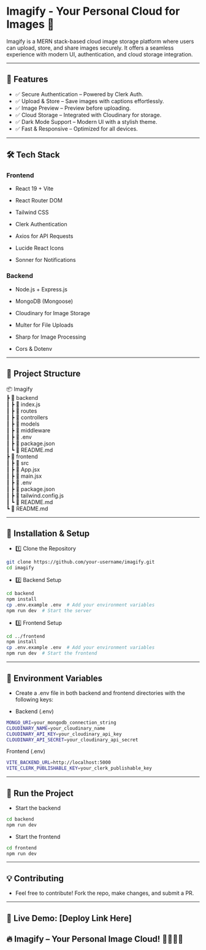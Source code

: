 # Imagify - Your Personal Cloud for Images 🚀

Imagify is a MERN stack-based cloud image storage platform where users can upload, store, and share images securely. It offers a seamless experience with modern UI, authentication, and cloud storage integration.


---

## 🚀 Features

- ✅ Secure Authentication – Powered by Clerk Auth.
- ✅ Upload & Store – Save images with captions effortlessly.
- ✅ Image Preview – Preview before uploading.
- ✅ Cloud Storage – Integrated with Cloudinary for storage.
- ✅ Dark Mode Support – Modern UI with a stylish theme.
- ✅ Fast & Responsive – Optimized for all devices.


---

## 🛠️ Tech Stack

### Frontend

- React 19 + Vite

- React Router DOM

- Tailwind CSS

- Clerk Authentication

- Axios for API Requests

- Lucide React Icons

- Sonner for Notifications


### Backend

- Node.js + Express.js

- MongoDB (Mongoose)

- Cloudinary for Image Storage

- Multer for File Uploads

- Sharp for Image Processing

- Cors & Dotenv



---

## 📂 Project Structure

📦 Imagify  
┣ 📂 backend  
┃ ┣ 📜 index.js  
┃ ┣ 📂 routes  
┃ ┣ 📂 controllers  
┃ ┣ 📂 models  
┃ ┣ 📂 middleware  
┃ ┣ 📜 .env  
┃ ┣ 📜 package.json  
┃ ┗ 📜 README.md  
┣ 📂 frontend  
┃ ┣ 📂 src  
┃ ┣ 📜 App.jsx  
┃ ┣ 📜 main.jsx  
┃ ┣ 📜 .env  
┃ ┣ 📜 package.json  
┃ ┣ 📜 tailwind.config.js  
┃ ┗ 📜 README.md  
┗ 📜 README.md


---

## 🔧 Installation & Setup

- 1️⃣ Clone the Repository
```sh
git clone https://github.com/your-username/imagify.git
cd imagify
```

- 2️⃣ Backend Setup
```sh
cd backend
npm install
cp .env.example .env  # Add your environment variables
npm run dev  # Start the server
```

- 3️⃣ Frontend Setup
```sh
cd ../frontend
npm install
cp .env.example .env  # Add your environment variables
npm run dev  # Start the frontend
```

---

## 📌 Environment Variables

- Create a .env file in both backend and frontend directories with the following keys:

- Backend (.env)
```sh
MONGO_URI=your_mongodb_connection_string
CLOUDINARY_NAME=your_cloudinary_name
CLOUDINARY_API_KEY=your_cloudinary_api_key
CLOUDINARY_API_SECRET=your_cloudinary_api_secret
```
Frontend (.env)
```sh
VITE_BACKEND_URL=http://localhost:5000
VITE_CLERK_PUBLISHABLE_KEY=your_clerk_publishable_key
```

---

## 🚀 Run the Project

- Start the backend
```sh
cd backend
npm run dev
```
- Start the frontend
```sh
cd frontend
npm run dev
```

---

## 💡 Contributing

- Feel free to contribute! Fork the repo, make changes, and submit a PR.


---

## 🔗 Live Demo: [Deploy Link Here]
## 🔥 Imagify – Your Personal Image Cloud! 🚀🥰🙏🥰

